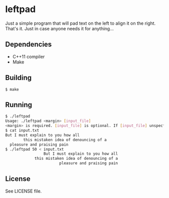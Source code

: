# leftpad

Just a simple program that will pad text on the left to align it on the right. That's it. Just in case anyone needs it for anything...

## Dependencies

- C++11 compiler
- Make

## Building

`$ make`

## Running

```bash
$ ./leftpad 
Usage: ./leftpad <margin> [input_file]
<margin> is required. [input_file] is optional. If [input_file] unspecfied, default is standard input.
$ cat input.txt 
But I must explain to you how all 
        this mistaken idea of denouncing of a 
  pleasure and praising pain
$ ./leftpad 50 < input.txt 
                 But I must explain to you how all
             this mistaken idea of denouncing of a
                        pleasure and praising pain

```

## License

See LICENSE file.